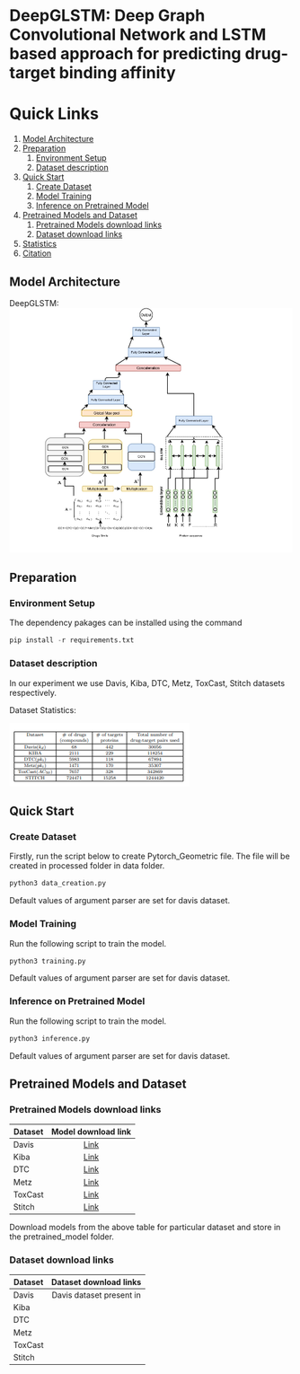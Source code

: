 # DeepGLSTM: Deep Graph Convolutional Network and LSTM based approach for predicting drug-target binding affinity
# Quick Links
1. [Model Architecture](#Model-Architecture)
2. [Preparation](#prepration)
   1. [Environment Setup](#env-setup)
   2. [Dataset description](#dataset)
3. [Quick Start](#start)
   1. [Create Dataset](#create-dataset)
   2. [Model Training](#model-tra)
   3. [Inference on Pretrained Model](#Inf-pre)
4. [Pretrained Models and Dataset](#premod-data)
   1. [Pretrained Models download links](#P-down)
   2. [Dataset download links](#data-down)
5. [Statistics](#stats)
6. [Citation](#cite)


## Model Architecture <a name="Model-Architecture"></a>
DeepGLSTM:
![alt text](https://github.com/MLlab4CS/DeepGLSTM/blob/main/images/architecture.jpg "DeepGLSTM")

## Preparation <a name="prepration"></a>
### Environment Setup <a name="env-setup"></a>
The dependency pakages can be installed using the command
```python
pip install -r requirements.txt
```
### Dataset description <a name="dataset"></a>
In our experiment we use Davis, Kiba, DTC, Metz, ToxCast, Stitch datasets respectively.

Dataset Statistics:

![alt text](https://github.com/MLlab4CS/DeepGLSTM/blob/main/images/dataset_statistics.png "Dataset statistics")

## Quick Start <a name="model-tra"></a>
### Create Dataset <a name="create-dataset"></a>
Firstly, run the script below to create Pytorch_Geometric file. The file will be created in processed folder in data folder.
```python
python3 data_creation.py 
```
Default values of argument parser are set for davis dataset.
### Model Training  <a name="model-tra"></a>
Run the following script to train the model.
```python
python3 training.py 
```
Default values of argument parser are set for davis dataset.
### Inference on Pretrained Model  <a name="Inf-pre"></a>
Run the following script to train the model.
```python
python3 inference.py 
```
Default values of argument parser are set for davis dataset.

## Pretrained Models and Dataset <a name="premod-data"></a>
### Pretrained Models download links <a name="P-down"></a>
| Dataset   | Model download link |
| --------- | :------------------:|
| Davis     | [Link](https://drive.google.com/file/d/1-lzd2Hq5bidsdJI8gGvfIducHDwL_PLd/view?usp=sharing) |
| Kiba      | [Link](https://drive.google.com/file/d/1buwSFWxmyBOLSdJ9BiMOa8E-GvMGJnar/view?usp=sharing) |
| DTC       | [Link](https://drive.google.com/file/d/1Pam_irCkpKsvNGIdJM8rC9r79u6o5Q7t/view?usp=sharing) |
| Metz      | [Link](https://drive.google.com/file/d/1X4qhc-9zmwiGPB_83NFgTiA-cOUStQeJ/view?usp=sharing) |
| ToxCast   | [Link](https://drive.google.com/file/d/1r4y-a7rhfcYjvWLBwRqW5ckfeewHNH_9/view?usp=sharing) |
| Stitch    | [Link](https://drive.google.com/file/d/1JwIhSrSRUR1CEEZc6kIlNiphPHa47_x9/view?usp=sharing) |

Download models from the above table for particular dataset and store in the pretrained_model folder.

### Dataset download links <a name="P-down"></a>
| Dataset   | Dataset download links |
| --------- | :------------------:|
| Davis     |  Davis dataset present in  |
| Kiba      |  |
| DTC       |  |
| Metz      |  |
| ToxCast   |  |
| Stitch    |  |
